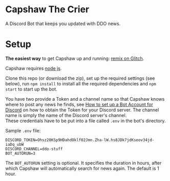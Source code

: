 # Capshaw The Crier

A Discord Bot that keeps you updated with DDO news.

# Setup

**The easiest way** to get Capshaw up and running: [remix on Glitch](https://glitch.com/edit/#!/remix/ta2edchimp-capshaw-the-crier).  

Capshaw requires [node js](https://nodejs.org/en/download/).

Clone this repo (or download the zip), set up the required settings (see below), run `npm install` to install all the required dependencies and `npm start` to start up the bot.

You have two provide a Token and a channel name so that Capshaw knows where to post any news he finds, see [How to set up a Bot Account for Discord](https://anidiotsguide_old.gitbooks.io/discord-js-bot-guide/content/getting-started/the-long-version.html) on how to obtain the Token for your Discord server. The channel name is simply the name of the Discord server's channel.  
These credentials have to be put into a file called `.env` in the bot's directory.

Sample `.env` file:

```
DISCORD_TOKEN=Ohsz20KSp9HDahdOklf02Jmn.Zha-lW.hs8JDk7jdKseov34jd-iaDq_ubW
DISCORD_CHANNEL=ddo-stuff
BOT_AUTORUN=3
```

The `BOT_AUTORUN` setting is optional. It specifies the duration in hours, after which Capshaw will automatically search for news again. The default is 1 hour.
